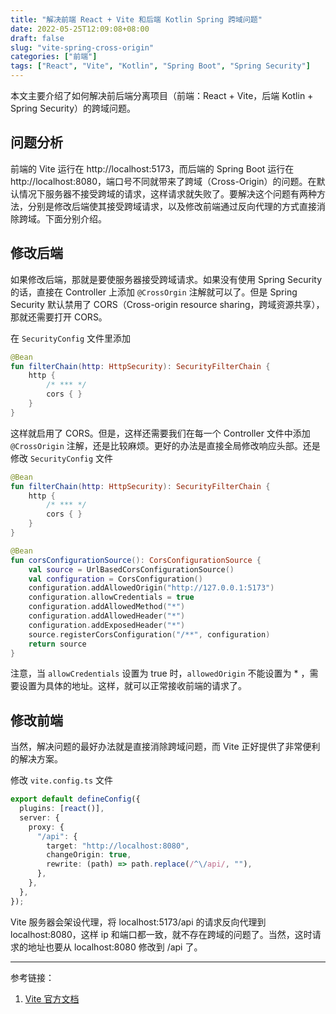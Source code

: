 ```yaml
---
title: "解决前端 React + Vite 和后端 Kotlin Spring 跨域问题"
date: 2022-05-25T12:09:08+08:00
draft: false
slug: "vite-spring-cross-origin"
categories: ["前端"]
tags: ["React", "Vite", "Kotlin", "Spring Boot", "Spring Security"]
---
```


本文主要介绍了如何解决前后端分离项目（前端：React + Vite，后端 Kotlin + Spring Security）的跨域问题。

<!--more-->

## 问题分析

前端的 Vite 运行在 http://localhost:5173，而后端的 Spring Boot 运行在 http://localhost:8080，端口号不同就带来了跨域（Cross-Origin）的问题。在默认情况下服务器不接受跨域的请求，这样请求就失败了。要解决这个问题有两种方法，分别是修改后端使其接受跨域请求，以及修改前端通过反向代理的方式直接消除跨域。下面分别介绍。

## 修改后端

如果修改后端，那就是要使服务器接受跨域请求。如果没有使用 Spring Security 的话，直接在 Controller 上添加 `@CrossOrgin` 注解就可以了。但是 Spring Security 默认禁用了 CORS（Cross-origin resource sharing，跨域资源共享），那就还需要打开 CORS。

在 `SecurityConfig` 文件里添加

```Kotlin
@Bean
fun filterChain(http: HttpSecurity): SecurityFilterChain {
    http {
        /* *** */
        cors { }
    }
}
```

这样就启用了 CORS。但是，这样还需要我们在每一个 Controller 文件中添加 `@CrossOrigin` 注解，还是比较麻烦。更好的办法是直接全局修改响应头部。还是修改 `SecurityConfig` 文件

```Kotlin
@Bean
fun filterChain(http: HttpSecurity): SecurityFilterChain {
    http {
        /* *** */
        cors { }
    }
}

@Bean
fun corsConfigurationSource(): CorsConfigurationSource {
    val source = UrlBasedCorsConfigurationSource()
    val configuration = CorsConfiguration()
    configuration.addAllowedOrigin("http://127.0.0.1:5173")
    configuration.allowCredentials = true
    configuration.addAllowedMethod("*")
    configuration.addAllowedHeader("*")
    configuration.addExposedHeader("*")
    source.registerCorsConfiguration("/**", configuration)
    return source
}
```

注意，当 `allowCredentials` 设置为 true 时，`allowedOrigin` 不能设置为 \* ，需要设置为具体的地址。这样，就可以正常接收前端的请求了。

## 修改前端

当然，解决问题的最好办法就是直接消除跨域问题，而 Vite 正好提供了非常便利的解决方案。

修改 `vite.config.ts` 文件

```TypeScript
export default defineConfig({
  plugins: [react()],
  server: {
    proxy: {
      "/api": {
        target: "http://localhost:8080",
        changeOrigin: true,
        rewrite: (path) => path.replace(/^\/api/, ""),
      },
    },
  },
});
```

Vite 服务器会架设代理，将 localhost:5173/api 的请求反向代理到 localhost:8080，这样 ip 和端口都一致，就不存在跨域的问题了。当然，这时请求的地址也要从 localhost:8080 修改到 /api 了。

---

参考链接：

1. [Vite 官方文档](https://cn.vitejs.dev/config/server-options.html)
